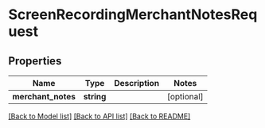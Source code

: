 # ScreenRecordingMerchantNotesRequest

## Properties
Name | Type | Description | Notes
------------ | ------------- | ------------- | -------------
**merchant_notes** | **string** |  | [optional] 

[[Back to Model list]](../README.md#documentation-for-models) [[Back to API list]](../README.md#documentation-for-api-endpoints) [[Back to README]](../README.md)


